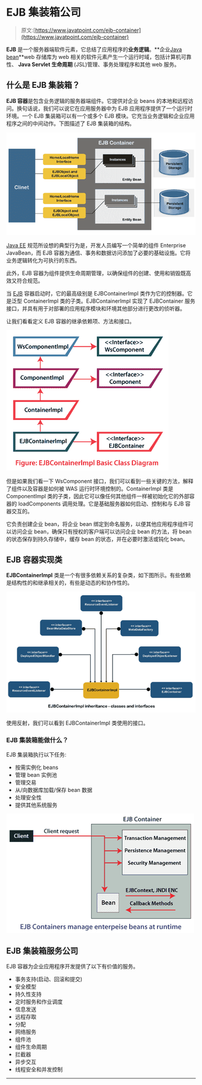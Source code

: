 # EJB 集装箱公司

> 原文:[https://www.javatpoint.com/ejb-container](https://www.javatpoint.com/ejb-container)

**EJB** 是一个服务器端软件元素，它总结了应用程序的**业务逻辑**。**企业[Java bean](https://www.javatpoint.com/java-bean)**web 存储库为 web 相关的软件元素产生一个运行时域，包括计算机可靠性、 **Java Servlet 生命周期** (JSL)管理、事务处理程序和其他 web 服务。

## 什么是 EJB 集装箱？

**EJB 容器**是包含业务逻辑的服务器端组件。它提供对企业 beans 的本地和远程访问。换句话说，我们可以说它在应用服务器中为 EJB 应用程序提供了一个运行时环境。一个 EJB 集装箱可以有一个或多个 EJB 模块。它充当业务逻辑和企业应用程序之间的中间动作。下图描述了 EJB 集装箱的结构。

![EJB Container](img/a2966154c7497f013040f8afaa199ccf.png)

[Java EE](https://www.javatpoint.com/java-ee) 规范所设想的典型行为是，开发人员编写一个简单的组件 Enterprise JavaBean，而 EJB 容器为通信、事务和数据访问添加了必要的基础设施。它将业务逻辑转化为可执行的东西。

此外，EJB 容器为组件提供生命周期管理，以确保组件的创建、使用和销毁既高效又符合规范。

当 [EJB](https://www.javatpoint.com/ejb-tutorial) 容器启动时，它的最高级别是 EJBContainerImpl 类作为它的控制器。它是泛型 ContainerImpl 类的子类。EJBContainerImpl 实现了 EJBContainer 服务接口，并具有用于对部署的应用程序模块和环境其他部分进行更改的侦听器。

让我们看看定义 EJB 容器的继承依赖项、方法和接口。

![EJB Container](img/e566bf2391c495486fea509571623d53.png)

但是如果我们看一下 WsComponent 接口，我们可以看到一些关键的方法，解释了组件以及容器是如何被 WAS 运行时环境控制的。ContainerImpl 类是 ComponentImpl 类的子类，因此它可以像任何其他组件一样被初始化它的外部容器的 loadComponents 调用处理。它是基础服务器如何启动、控制和与 EJB 容器交互的。

它负责创建企业 bean，将企业 bean 绑定到命名服务，以便其他应用程序组件可以访问企业 bean，确保只有授权的客户端可以访问企业 bean 的方法，将 bean 的状态保存到持久存储中，缓存 bean 的状态，并在必要时激活或钝化 bean。

## EJB 容器实现类

**EJBContainerImpl** 类是一个有很多依赖关系的复杂类，如下图所示。有些依赖是结构性的和继承相关的，有些是动态的和协作性的。

![EJB Container](img/4424678ce2c3d4fdd89edf46ca532ab7.png)

使用反射，我们可以看到 EJBContainerImpl 类使用的接口。

### EJB 集装箱能做什么？

EJB 集装箱执行以下任务:

*   按需实例化 beans
*   管理 bean 实例池
*   管理交易
*   从/向数据库加载/保存 bean 数据
*   处理安全性
*   提供其他系统服务

![EJB Container](img/25dfd3194b7d00587e737dc619e8d5fe.png)

## EJB 集装箱服务公司

EJB 容器为企业应用程序开发提供了以下有价值的服务。

*   事务支持(启动、回滚和提交)
*   安全模型
*   持久性支持
*   定时服务和作业调度
*   信息发送
*   远程存取
*   分配
*   网络服务
*   组件池
*   组件生命周期
*   拦截器
*   异步交互
*   线程安全和并发控制

* * *